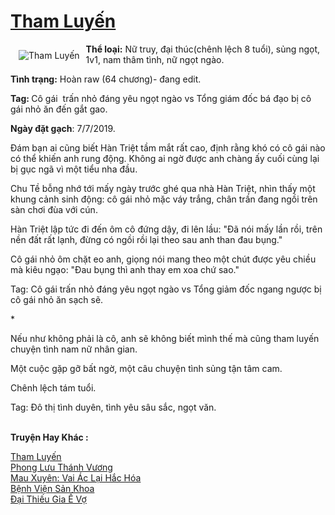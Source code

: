 <a href="https://utruyen.com/truyen/tham-luyen/19300/" title="Tham Luyến"><h1>Tham Luyến</h1></a><div style="display:table"><img align="right" style="float: left; padding: 10px;" src="https://utruyen.com/images/story/200x260/tham-luyen.jpg" alt="Tham Luyến"><b>Thể loại:</b> Nữ truy, đại thúc(chênh lệch 8 tuổi), sủng ngọt, 1v1, nam thâm tình, nữ ngọt ngào.<p></p><b>Tình trạng:</b> Hoàn raw (64 chương)- đang edit.<p></p><b>Tag: </b>Cô gái  trấn nhỏ đáng yêu ngọt ngào vs Tổng giám đốc bá đạo bị cô gái nhỏ ăn đến gắt gao.<p></p><b>Ngày đặt gạch</b>: 7/7/2019.<p></p>Đám bạn ai cũng biết Hàn Triệt tầm mắt rất cao, định rằng khó có cô gái nào có thể khiến anh rung động. Không ai ngờ được anh chàng ấy cuối cùng lại bị gục ngã vì một tiểu nha đầu.<p></p>Chu Tề bỗng nhớ tới mấy ngày trước ghé qua nhà Hàn Triệt, nhìn thấy một khung cảnh sinh động: cô gái nhỏ mặc váy trắng, chân trần đang ngồi trên sàn chơi đùa với cún.<p></p>Hàn Triệt lập tức đi đến ôm cô đứng dậy, đi lên lầu: "Đã nói mấy lần rồi, trên nền đất rất lạnh, đừng có ngồi rồi lại theo sau anh than đau bụng."<p></p>Cô gái nhỏ ôm chặt eo anh, giọng nói mang theo một chút được yêu chiều mà kiêu ngạo: "Đau bụng thì anh thay em xoa chứ sao."<p></p>Tag: Cô gái trấn nhỏ đáng yêu ngọt ngào vs Tổng giảm đốc ngang ngược bị cô gái nhỏ ăn sạch sẽ.<p></p>*<p></p>Nếu như không phải là cô, anh sẽ không biết mình thế mà cũng tham luyến chuyện tình nam nữ nhân gian.<p></p>Một cuộc gặp gỡ bất ngờ, một câu chuyện tình sủng tận tâm cam.<p></p>Chênh lệch tám tuổi.<p></p>Tag: Đô thị tình duyên, tình yêu sâu sắc, ngọt văn.</div><p><br><b>Truyện Hay Khác :</b></p><a href="https://utruyen.com/truyen/tham-luyen/19300/" alt="Tham Luyến">Tham Luyến</a><br/><a href="https://utruyen.com/truyen/phong-luu-thanh-vuong/17610/" alt="Phong Lưu Thánh Vương">Phong Lưu Thánh Vương</a><br/><a href="https://github.com/quanluxury/ngontinh_top100/tree/master/17441" alt="Mau Xuyên: Vai Ác Lại Hắc Hóa">Mau Xuyên: Vai Ác Lại Hắc Hóa</a><br/><a href="https://github.com/quanluxury/ngontinh_top100/tree/master/19325" alt="Bệnh Viện Sản Khoa">Bệnh Viện Sản Khoa</a><br/><a href="https://www.google.com.bn/url?q=https%3A%2F%2Futruyen.com%2Ftruyen%2Fdai-thieu-gia-e-vo%2F17196%2F" alt="Đại Thiếu Gia Ế Vợ">Đại Thiếu Gia Ế Vợ</a><br/>